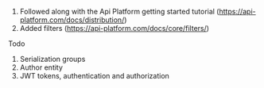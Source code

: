 
1. Followed along with the Api Platform getting started tutorial (https://api-platform.com/docs/distribution/)
2. Added filters (https://api-platform.com/docs/core/filters/)


Todo
1. Serialization groups
2. Author entity
3. JWT tokens, authentication and authorization
